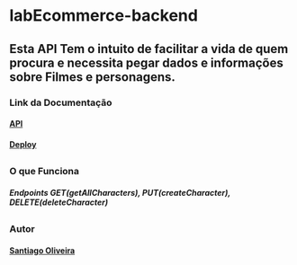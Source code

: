 # labEcommerce-backend

## Esta API Tem o intuito de facilitar a vida de quem procura e necessita pegar dados e informações sobre Filmes e personagens.

### Link da Documentação

#### [API](https://documenter.getpostman.com/view/22349865/2s8YzL3RGE)
#### [Deploy](https://modulo5-revisao.onrender.com)

##

### O que Funciona 

##### Endpoints GET(getAllCharacters), PUT(createCharacter), DELETE(deleteCharacter)

##### 

##

### Autor 
#### [Santiago Oliveira](https://github.com/SantiagoOliveira22)


